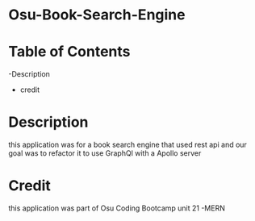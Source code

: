 # Osu-Book-Search-Engine

# Table of Contents
-Description 
- credit 

# Description
this application was for a book search engine that used rest api and our goal was to refactor it to use GraphQl with a Apollo server 

# Credit
this application was part of Osu Coding Bootcamp unit 21 -MERN

